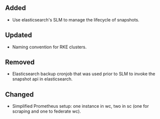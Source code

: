 
## Added

- Use elasticsearch's SLM to manage the lifecycle of snapshots.

## Updated

- Naming convention for RKE clusters.

## Removed

- Elasticsearch backup cronjob that was used prior to SLM to invoke the snapshot api in elasticsearch.

## Changed

- Simplified Prometheus setup: one instance in wc, two in sc (one for scraping and one to federate wc).
